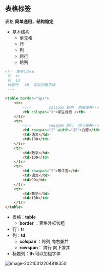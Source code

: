 ## 表格标签

表格 **简单通用，结构稳定** 

- 基本结构
    - 单元格
    - 行
    - 列
    - 跨行
    - 跨列

```html
<!-- 表格table
 行  tr
 列  td
 标题列   th  可以加粗字体
 -->

<table border="1px">
    <tr>
        <!--        colspan 跨列  向右兼并-->
        <th colspan="3">学生成绩 </th>
    </tr>
    <tr>
        <!--        rowspan 跨行  向下兼并-->
        <td rowspan="2" width="25">白鲸</td>
        <td>语文</td>
        <td>100</td>
    </tr>
    <tr>
        <td>数学</td>
        <td>100</td>
    </tr>
    <tr>
        <td rowspan="2">寒江雪</td>
        <td>语文</td>
        <td>99</td>
    </tr>
    <tr>
        <td>数学</td>
        <td>100</td>
    </tr>
</table>
```

- 表格：**table** 
    - **border** ：表格外框线粗
- 行：**tr**  
- 列：**td** 
    - **colspan** ：跨列  向右兼并
    - **rowspan**： 跨行  向下兼并
- 标题列：**th**      可以加粗字体

![image-20210312204818350](https://img2020.cnblogs.com/blog/2213660/202103/2213660-20210312204819051-7157322.png) 